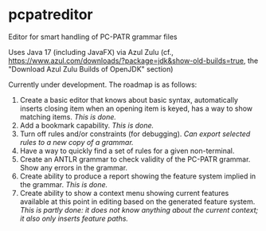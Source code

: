 # pcpatreditor
Editor for smart handling of PC-PATR grammar files

Uses Java 17 (including JavaFX) via Azul Zulu (cf., https://www.azul.com/downloads/?package=jdk&show-old-builds=true, the "Download Azul Zulu Builds of OpenJDK" section)

Currently under development.  The roadmap is as follows:

1. Create a basic editor that knows about basic syntax, automatically inserts closing item when an opening item is keyed, has a way to show matching items.  *This is done.*
1. Add a bookmark capability.  *This is done.*
1. Turn off rules and/or constraints (for debugging).  *Can export selected rules to a new copy of a grammar.*
1. Have a way to quickly find a set of rules for a given non-terminal.
2. Create an ANTLR grammar to check validity of the PC-PATR grammar.  Show any errors in the grammar.
3. Create ability to produce a report showing the feature system implied in the grammar. *This is done.*
1. Create ability to show a context menu showing current features available at this point in editing based on the generated feature system.  *This is partly done: it does not know anything about the current context; it also only inserts feature paths.*
